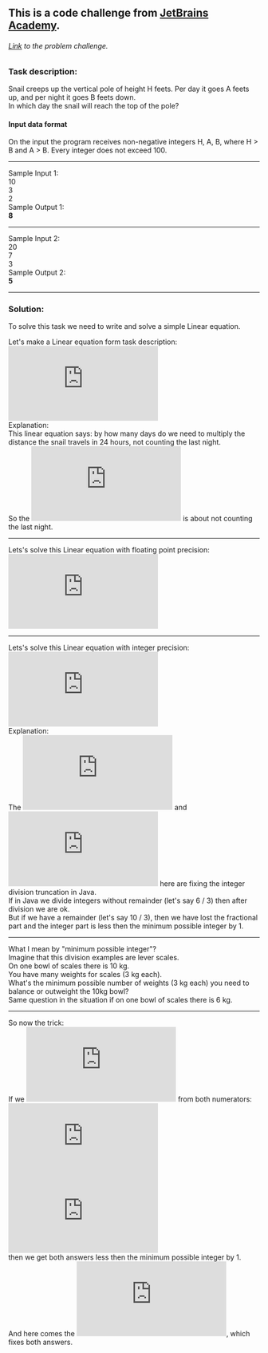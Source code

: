 ## This is a code challenge from [JetBrains Academy](https://hyperskill.org).
###### [Link](https://hyperskill.org/learn/step/2221) to the problem challenge.

### Task description:

Snail creeps up the vertical pole of height H feets. Per day it goes A feets up, and per night it goes B feets down.<br />
In which day the snail will reach the top of the pole?

#### Input data format

On the input the program receives non-negative integers H, A, B, where H > B and A > B. Every integer does not exceed 100.

---

Sample Input 1:<br />
10<br />
3<br />
2<br />
Sample Output 1:<br />
**8**<br />

---

Sample Input 2:<br />
20<br />
7<br />
3<br />
Sample Output 2:<br />
**5**<br />

---

### Solution:

To solve this task we need to write and solve a simple Linear equation.<br />

Let's make a Linear equation form task description:<br />
![equation](https://latex.codecogs.com/gif.latex?whichDay%20%5Ctimes%20%5Cleft%20%28dayDistance%20-%20nightDistance%5Cright%20%29%20+%20nightDistance%20%3D%20distance)<br />
Explanation:<br />
This linear equation says: by how many days do we need to multiply the distance the snail travels in 24 hours, not counting the last night.<br />
So the ![equation](https://latex.codecogs.com/gif.latex?+%20nightDistance) is about not counting the last night.

---

Lets's solve this Linear equation with floating point precision:<br />
![equation](https://latex.codecogs.com/gif.latex?whichDay%20%3D%20%5Cfrac%7Bdistance%20-%20nightDistance%7D%7BdayDistance%20-%20nightDistance%7D)

---

Lets's solve this Linear equation with integer precision:<br />
![equation](https://latex.codecogs.com/gif.latex?whichDay%20%3D%20%5Cfrac%7Bdistance%20-%20nightDistance%20-1%20%7D%7BdayDistance%20-%20nightDistance%7D%20+%201)<br />
Explanation:<br />
The ![equation](https://latex.codecogs.com/gif.latex?-%201) and ![equation](https://latex.codecogs.com/gif.latex?+%201) here are fixing the integer division truncation in Java.<br />
If in Java we divide integers without remainder (let's say 6 / 3) then after division we are ok.<br />
But if we have a remainder (let's say 10 / 3), then we have lost the fractional part and the integer part is less then the minimum possible integer by 1.<br />

---

What I mean by "minimum possible integer"?<br />
   Imagine that this division examples are lever scales.<br />
   On one bowl of scales there is 10 kg.<br />
   You have many weights for scales (3 kg each).<br />
   What's the minimum possible number of weights (3 kg each) you need to balance or outweight the 10kg bowl?<br />
   Same question in the situation if on one bowl of scales there is 6 kg.<br />

---

So now the trick:<br />
If we ![equation](https://latex.codecogs.com/gif.latex?-%201) from both numerators:<br />
![equation](https://latex.codecogs.com/gif.latex?%5Cfrac%7B10%7D%7B3%7D%20%5Crightarrow%20%5Cfrac%7B10%20-%201%7D%7B3%7D%20%3D%203) <br />
![equation](https://latex.codecogs.com/gif.latex?%5Cfrac%7B6%7D%7B3%7D%20%5Crightarrow%20%5Cfrac%7B6%20-%201%7D%7B3%7D%20%3D%201) <br />
then we get both answers less then the minimum possible integer by 1.<br />
And here comes the ![equation](https://latex.codecogs.com/gif.latex?+%201), which fixes both answers.
